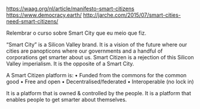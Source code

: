https://waag.org/nl/article/manifesto-smart-citizens
https://www.democracy.earth/
http://jarche.com/2015/07/smart-cities-need-smart-citizens/

Relembrar o curso sobre Smart City que eu meio que fiz.

“Smart City” is a Silicon Valley brand. It is a vision of the future where our cities are panopticons where our governments and a handful of corporations get smarter about us. Smart Citizen is a rejection of this Silicon Valley imperialism. It is the opposite of a Smart City.

A Smart Citizen platform is:
• Funded from the commons for the common good
• Free and open
• Decentralised/federated
• Interoperable (no lock in)

It is a platform that is owned & controlled by the people. It is a platform that enables people to get smarter about themselves.